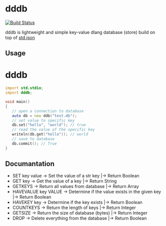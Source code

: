 # dddb
[![Build Status](https://travis-ci.org/cvsae/dddb.svg?branch=master)](https://travis-ci.org/cvsae/dddb)

 dddb is lightweight and simple key-value dlang database (store) build on top of [std.json](https://dlang.org/phobos/std_json.html) 

## Usage





# dddb

```D
import std.stdio;
import dddb;

void main()
{
   // open a connection to database
   auto db = new ddb("test.db");
   // set value to specific key
   db.set("hello", "world"); // true
   // read the value of the specific key
   writeln(db.get("hello")); // world
   // save to database
   db.commit(); // True
}


```



## Documantation
* SET key value → Set the value of a str key |→ Return Boolean
* GET key → Get the value of a key |→ Return String
* GETKEYS → Return all values from database |→ Return Array
* HAVEVALUE key VALUE → Determine if the value exists in the given key |→ Return Boolean
* HAVEKEY key → Determine if the key exists |→ Return Boolean
* COUNTKEYS → Return the length of keys |→ Return Integer
* GETSIZE → Return the size of database (bytes) |→ Return Integer
* DROP → Delete everything from the database |→ Return Boolean
